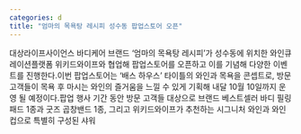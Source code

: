 ```yaml
---
categories: d
title: "엄마의 목욕탕 레시피 성수동 팝업스토어 오픈"
---
```

대상라이프사이언스 바디케어 브랜드 ‘엄마의 목욕탕 레시피’가 성수동에 위치한 와인큐레이션플랫폼 위키드와이프와 협업해 팝업스토어를 오픈하고 이를 기념해 다양한 이벤트를 진행한다.이번 팝업스토어는 ‘배스 하우스’ 타이틀의 와인과 목욕을 콘셉트로, 방문 고객들이 목욕 후 마시는 와인의 즐거움을 느낄 수 있게 기획해 내달 10월 10일까지 운영 될 예정이다.팝업 행사 기간 동안 방문 고객들 대상으로 브랜드 베스트셀러 바디 필링 패드 1종과 굿즈 곱창밴드 1종, 그리고 위키드와이프가 추천하는 시그니처 와인과 와인 컵으로 특별히 구성된 샤워